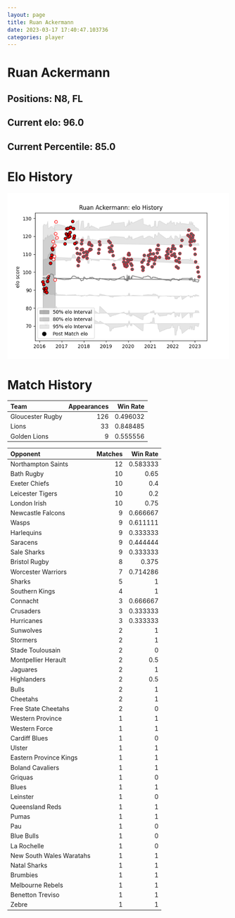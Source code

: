 ```yaml
---  
layout: page  
title: Ruan Ackermann  
date: 2023-03-17 17:40:47.103736  
categories: player  
---
```

# Ruan Ackermann

## Positions: N8, FL

## Current elo: 96.0

## Current Percentile: 85.0

# Elo History


![elo history](history_RuanAckermann.png)
# Match History


| Team             |   Appearances |   Win Rate |
|:-----------------|--------------:|-----------:|
| Gloucester Rugby |           126 |   0.496032 |
| Lions            |            33 |   0.848485 |
| Golden Lions     |             9 |   0.555556 |

| Opponent                 |   Matches |   Win Rate |
|:-------------------------|----------:|-----------:|
| Northampton Saints       |        12 |   0.583333 |
| Bath Rugby               |        10 |   0.65     |
| Exeter Chiefs            |        10 |   0.4      |
| Leicester Tigers         |        10 |   0.2      |
| London Irish             |        10 |   0.75     |
| Newcastle Falcons        |         9 |   0.666667 |
| Wasps                    |         9 |   0.611111 |
| Harlequins               |         9 |   0.333333 |
| Saracens                 |         9 |   0.444444 |
| Sale Sharks              |         9 |   0.333333 |
| Bristol Rugby            |         8 |   0.375    |
| Worcester Warriors       |         7 |   0.714286 |
| Sharks                   |         5 |   1        |
| Southern Kings           |         4 |   1        |
| Connacht                 |         3 |   0.666667 |
| Crusaders                |         3 |   0.333333 |
| Hurricanes               |         3 |   0.333333 |
| Sunwolves                |         2 |   1        |
| Stormers                 |         2 |   1        |
| Stade Toulousain         |         2 |   0        |
| Montpellier Herault      |         2 |   0.5      |
| Jaguares                 |         2 |   1        |
| Highlanders              |         2 |   0.5      |
| Bulls                    |         2 |   1        |
| Cheetahs                 |         2 |   1        |
| Free State Cheetahs      |         2 |   0        |
| Western Province         |         1 |   1        |
| Western Force            |         1 |   1        |
| Cardiff Blues            |         1 |   0        |
| Ulster                   |         1 |   1        |
| Eastern Province Kings   |         1 |   1        |
| Boland Cavaliers         |         1 |   1        |
| Griquas                  |         1 |   0        |
| Blues                    |         1 |   1        |
| Leinster                 |         1 |   0        |
| Queensland Reds          |         1 |   1        |
| Pumas                    |         1 |   1        |
| Pau                      |         1 |   0        |
| Blue Bulls               |         1 |   0        |
| La Rochelle              |         1 |   0        |
| New South Wales Waratahs |         1 |   1        |
| Natal Sharks             |         1 |   1        |
| Brumbies                 |         1 |   1        |
| Melbourne Rebels         |         1 |   1        |
| Benetton Treviso         |         1 |   1        |
| Zebre                    |         1 |   1        |